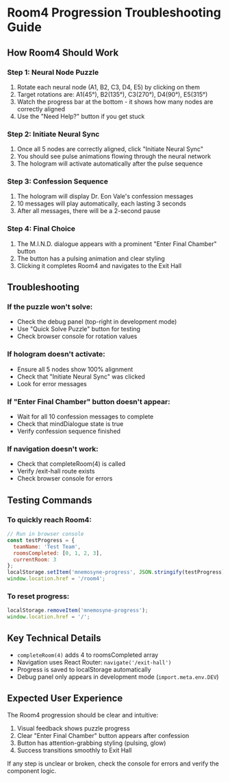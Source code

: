 # Room4 Progression Troubleshooting Guide

## How Room4 Should Work

### Step 1: Neural Node Puzzle
1. Rotate each neural node (A1, B2, C3, D4, E5) by clicking on them
2. Target rotations are: A1(45°), B2(135°), C3(270°), D4(90°), E5(315°)
3. Watch the progress bar at the bottom - it shows how many nodes are correctly aligned
4. Use the "Need Help?" button if you get stuck

### Step 2: Initiate Neural Sync
1. Once all 5 nodes are correctly aligned, click "Initiate Neural Sync"
2. You should see pulse animations flowing through the neural network
3. The hologram will activate automatically after the pulse sequence

### Step 3: Confession Sequence
1. The hologram will display Dr. Eon Vale's confession messages
2. 10 messages will play automatically, each lasting 3 seconds
3. After all messages, there will be a 2-second pause

### Step 4: Final Choice
1. The M.I.N.D. dialogue appears with a prominent "Enter Final Chamber" button
2. The button has a pulsing animation and clear styling
3. Clicking it completes Room4 and navigates to the Exit Hall

## Troubleshooting

### If the puzzle won't solve:
- Check the debug panel (top-right in development mode)
- Use "Quick Solve Puzzle" button for testing
- Check browser console for rotation values

### If hologram doesn't activate:
- Ensure all 5 nodes show 100% alignment
- Check that "Initiate Neural Sync" was clicked
- Look for error messages

### If "Enter Final Chamber" button doesn't appear:
- Wait for all 10 confession messages to complete
- Check that mindDialogue state is true
- Verify confession sequence finished

### If navigation doesn't work:
- Check that completeRoom(4) is called
- Verify /exit-hall route exists
- Check browser console for errors

## Testing Commands

### To quickly reach Room4:
```javascript
// Run in browser console
const testProgress = {
  teamName: 'Test Team',
  roomsCompleted: [0, 1, 2, 3],
  currentRoom: 3
};
localStorage.setItem('mnemosyne-progress', JSON.stringify(testProgress));
window.location.href = '/room4';
```

### To reset progress:
```javascript
localStorage.removeItem('mnemosyne-progress');
window.location.href = '/';
```

## Key Technical Details

- `completeRoom(4)` adds 4 to roomsCompleted array
- Navigation uses React Router: `navigate('/exit-hall')`
- Progress is saved to localStorage automatically
- Debug panel only appears in development mode (`import.meta.env.DEV`)

## Expected User Experience

The Room4 progression should be clear and intuitive:
1. Visual feedback shows puzzle progress
2. Clear "Enter Final Chamber" button appears after confession
3. Button has attention-grabbing styling (pulsing, glow)
4. Success transitions smoothly to Exit Hall

If any step is unclear or broken, check the console for errors and verify the component logic.
